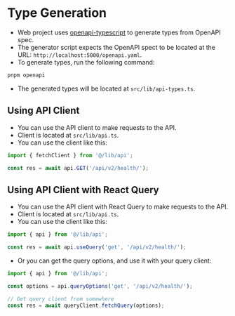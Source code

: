 # Type Generation

- Web project uses [openapi-typescript](https://github.com/openapi-ts/openapi-typescript) to generate types from OpenAPI spec.
- The generator script expects the OpenAPI spect to be located at the URL: `http://localhost:5000/openapi.yaml`.
- To generate types, run the following command:

```bash
pnpm openapi
```

- The generated types will be located at `src/lib/api-types.ts`.

## Using API Client

- You can use the API client to make requests to the API.
- Client is located at `src/lib/api.ts`.
- You can use the client like this:

```ts
import { fetchClient } from '@/lib/api';

const res = await api.GET('/api/v2/health/');
```

## Using API Client with React Query

- You can use the API client with React Query to make requests to the API.
- Client is located at `src/lib/api.ts`.
- You can use the client like this:

```ts
import { api } from '@/lib/api';

const res = await api.useQuery('get', '/api/v2/health/');
```

- Or you can get the query options, and use it with your query client:

```ts
import { api } from '@/lib/api';

const options = api.queryOptions('get', '/api/v2/health/');

// Get query client from somewhere
const res = await queryClient.fetchQuery(options);
```
